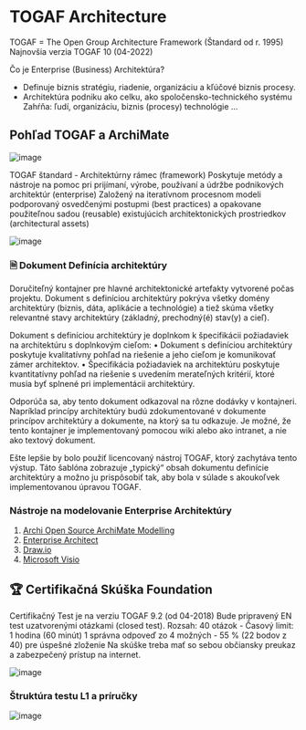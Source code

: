 # TOGAF Architecture
TOGAF = The Open Group Architecture Framework (Štandard od r. 1995)
Najnovšia verzia TOGAF 10 (04-2022)

Čo je Enterprise (Business) Architektúra?
* Definuje biznis stratégiu, riadenie, organizáciu a kľúčové biznis procesy.
* Architektúra podniku ako celku, ako spoločensko-technického systému
Zahŕňa: ľudí, organizáciu, biznis (procesy) technológie ... 

## Pohľad TOGAF a ArchiMate
![image](https://user-images.githubusercontent.com/24510943/232930574-0b1eeec6-45dd-4fd5-a852-bceb61364685.png)

TOGAF štandard - Architektúrny rámec (framework)
Poskytuje metódy a nástroje na pomoc pri prijímaní, výrobe, používaní a údržbe podnikových architektúr (enterprise)
Založený na iteratívnom procesnom modeli podporovaný osvedčenými postupmi (best practices) a opakovane použiteľnou sadou (reusable) existujúcich architektonických prostriedkov (architectural assets)

![image](https://user-images.githubusercontent.com/24510943/232930781-0d706cf6-27dd-43a3-a192-045572c07ccc.png)

### 🗎 Dokument Definícia architektúry
Doručiteľný kontajner pre hlavné architektonické artefakty vytvorené počas projektu. Dokument s definíciou architektúry pokrýva všetky domény architektúry (biznis, dáta, aplikácie a technológie) a tiež skúma všetky relevantné stavy architektúry (základný, prechodný(é) stav(y) a cieľ).

Dokument s definíciou architektúry je doplnkom k špecifikácii požiadaviek na architektúru s doplnkovým cieľom:
• Dokument s definíciou architektúry poskytuje kvalitatívny pohľad na riešenie a jeho cieľom je komunikovať zámer architektov.
• Špecifikácia požiadaviek na architektúru poskytuje kvantitatívny pohľad na riešenie s uvedením merateľných kritérií, ktoré musia byť splnené pri implementácii architektúry.

Odporúča sa, aby tento dokument odkazoval na rôzne dodávky v kontajneri. Napríklad princípy architektúry budú zdokumentované v dokumente princípov architektúry a dokumente, na ktorý sa tu odkazuje. Je možné, že tento kontajner je implementovaný pomocou wiki alebo ako intranet, a nie ako textový dokument. 

Ešte lepšie by bolo použiť licencovaný nástroj TOGAF, ktorý zachytáva tento výstup. Táto šablóna zobrazuje „typický“ obsah dokumentu definície architektúry a možno ju prispôsobiť tak, aby bola v súlade s akoukoľvek implementovanou úpravou TOGAF.

### Nástroje na modelovanie Enterprise Architektúry
1. [Archi Open Source ArchiMate Modelling](https://www.archimatetool.com/)
2. [Enterprise Architect](https://sparxsystems.com/products/ea/)
3. [Draw.io](https://app.diagrams.net/)
3. [Microsoft Visio](https://www.microsoft.com/sk-sk/microsoft-365/visio/flowchart-software)

## 🏆 Certifikačná Skúška Foundation
Certifikačný Test je na verziu TOGAF 9.2 (od 04-2018)
Bude pripravený EN test uzatvorenými otázkami (closed test).
Rozsah: 40 otázok - Časový limit: 1 hodina (60 minút)
1 správna odpoveď zo 4 možných - 55 % (22 bodov z 40) pre úspešné zloženie
Na skúške treba mať so sebou občiansky preukaz a zabezpečený prístup na internet.

![image](https://user-images.githubusercontent.com/24510943/232930077-3bb46856-5307-4f6a-ba91-bc9a59b2915c.png)

### Štruktúra testu L1 a príručky

![image](https://user-images.githubusercontent.com/24510943/232930304-59c06310-4a2a-4bbb-bfd0-f3d401f04c39.png)




